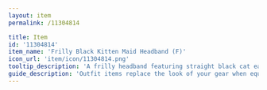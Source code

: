 ```yaml
---
layout: item
permalink: /11304814

title: Item
id: '11304814'
item_name: 'Frilly Black Kitten Maid Headband (F)'
icon_url: 'item/icon/11304814.png'
tooltip_description: 'A frilly headband featuring straight black cat ears.'
guide_description: 'Outfit items replace the look of your gear when equipped.'
---
```

